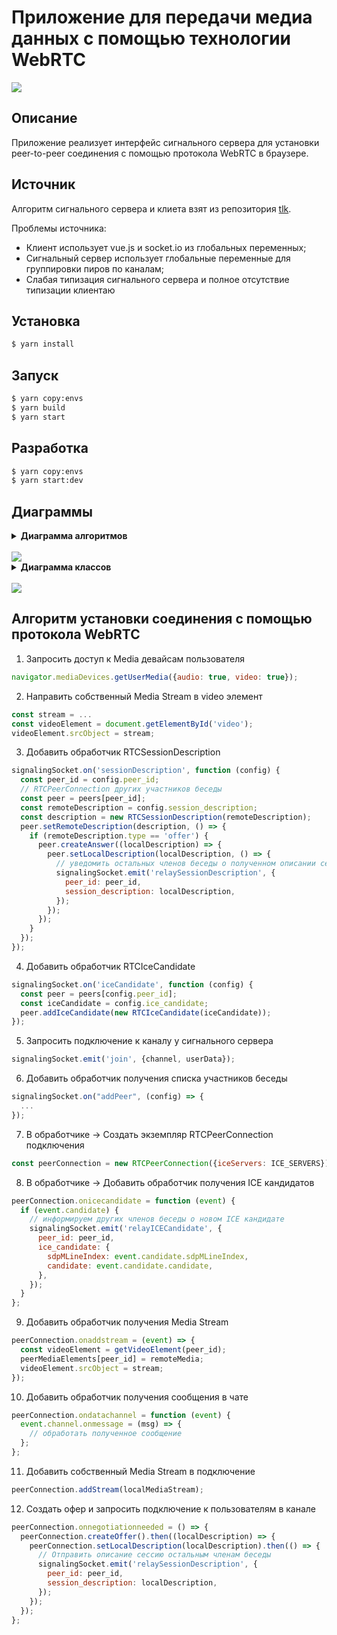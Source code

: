 # Приложение для передачи медиа данных с помощью технологии WebRTC

<div>
  <a>
    <img src="https://img.shields.io/badge/-WebRTC-black?logo=WebRTC&logoColor=1DA1F2&style=for-the-badge&logoWidth=30" />
  </a>
</div>

## Описание

Приложение реализует интерфейс сигнального сервера для установки peer-to-peer соединения с помощью протокола WebRTC в браузере.

## Источник

Алгоритм сигнального сервера и клиета взят из репозитория [tlk](https://github.com/vasanthv/tlk).

Проблемы источника:

- Клиент использует vue.js и socket.io из глобальных переменных;
- Сигнальный сервер использует глобальные переменные для группировки пиров по каналам;
- Слабая типизация сигнального сервера и полное отсутствие типизации клиентаю

## Установка

```bash
$ yarn install
```

## Запуск

```bash
$ yarn copy:envs
$ yarn build
$ yarn start
```

## Разработка

```bash
$ yarn copy:envs
$ yarn start:dev
```

## Диаграммы

<details>
  <summary><strong>Диаграмма алгоритмов</strong></summary>

```uml
@startuml

skinparam maxMessageSize 200

participant ClientA
participant ClientB
participant SignalingServer
participant STUN

ClientA -> ClientA : Запросить стрим с медиа данными\n**navigator.getUserMedia**
ClientA -> ClientA : Перенаправить стрим в <video /> элемент\n**video.srcObject = stream**
ClientA -> SignalingServer : Запросить список участников беседы\n**socket.emit(join, ...)
SignalingServer -> SignalingServer : Добавить нового участника беседы
SignalingServer -> ClientB : Уведомить о новом участнике беседы\n**socket.emit(addPeer, ...)
ClientB -> ClientB : Создать новый инстанс RTCPeerConection
ClientB -> ClientB : Добавить RTCPeerConection к списку участников беседы
ClientB -> ClientB : Добавить локальный стрим в RTCPeerConection\n**connection.addSream()
ClientB -> ClientB : Добавить вывод полученного стрим в <video />\n**connection.onaddstream
ClientB -> ClientB : Добавить сериализацию данных из чата\n**connection.ondatachannel,event.channel.onmessage**
SignalingServer -> ClientA : Отправить список участников беседы
ClientA -> ClientA : Создать офер и описание сессии\n**connection.createOffer()
ClientA -> ClientA : Добавить локальное описание сессии\n**connection.setLocalDescription
ClientA -> ClientA : Добавить локальный стрим в RTCPeerConection\n**connection.addSream()
ClientA -> ClientA : Добавить вывод полученного стрим в <video />\n**connection.onaddstream
ClientA -> ClientA : Добавить сериализацию данных из чата\n**connection.ondatachannel,event.channel.onmessage**
ClientA -> SignalingServer : Отправить описание сессии участникам беседы\n**socket.emit(relaySessionDescription, ...)
SignalingServer -> ClientB : Уведомить о новом описании сессии\n**socket.emit(sessionDescription)
ClientB -> ClientB : Создать новый инстанc RTCSessionDescription
ClientB -> ClientB : Добавить описание сессии в список удаленных сессий\n**peer.setRemoteDescription**
ClientB -> ClientB : Создать ответ\n**peer.createAnswer**
ClientB -> ClientB : Добавить локальное описание из createAnswer\n**peer.setLocalDescription**
ClientB -> SignalingServer : Отправить описание сессии участникам беседы\n**socket.emit(relaySessionDescription)
SignalingServer -> ClientA : Уведомить об ответе\n**socket.emit(sessionDescription)
ClientA -> ClientA : Создать новый инстанc RTCSessionDescription
ClientA -> ClientA : Добавить описание сессии в список удаленных сессий\n**peer.setRemoteDescription**
ClientA -> STUN : Запросить ICE кандидатов
STUN --> ClientA : Отдать список ICE кандидатов
ClientA -> SignalingServer : Уведомить сигнальный сервер о новом ICE кандидате\n**socket.emit(relayICECandidate)
SignalingServer -> ClientB : Уведомить клиента о новом ICE кандидате
ClientB -> ClientB : Добавить ICE кандидата к подключению\n**peer.addIceCandidate()

ClientB -> STUN : Запросить ICE кандидатов
STUN --> ClientB : Отдать список ICE кандидатов
ClientB -> SignalingServer : Уведомить сигнальный сервер о новом ICE кандидате\n**socket.emit(relayICECandidate)
SignalingServer -> ClientA : Уведомить клиента о новом ICE кандидате
ClientA -> ClientA : Добавить ICE кандидата к подключению\n**peer.addIceCandidate()

@enduml
```

</details>

<br />

<img src="diagrams/algorithm.svg" />

<br />

<details>
  <summary><strong>Диаграмма классов</strong></summary>

```uml
@startuml
package Client {
  class App {
    +handleConnectEvent()
    +handleDisconnectEvent()
    +handleJoinEvent()
    +handleAddPeerEvent()
    +handleSessionDescriptionEvent()
    +handleIceCandidateEvent()
    +handleRemovePeerEvent()
    ---
    +attachMediaStream()
    +setupLocalMedia()
    +resizeVideos()
    +calcViewPortUnit()
  }

  note right of App::handleJoinEvent
  * передает данные о пользователе;
  * устанавливает соединение.
  end note

  note right of App::handleAddPeerEvent
  * получает список кандидатов для отправки офера.
  end note

  note right of App::handleSessionDescriptionEvent
  * получает описание сессии для установки соединения.
  end note

  note right of App::handleIceCandidateEvent
  * получает список ICE кандидатов для установки соединения.
  end note

  note right of App::handleRemovePeerEvent
  * удаляет пользователя из звонка.
  end note

  note right of App::attachMediaStream
  * добавляет медиа данные для отправки.
  end note
}

package Domain {
  class SignalingModule {
    +handleConnectionEvent()
    +handleJoinEvent()
    +handleUpdateUserDataEvent()
    +handleRelayICECandidate()
    +handleRelaySessionDescription()
    +handleDisconnectEvent()
  }

  note left of SignalingModule::handleJoinEvent
  * cохраняет информацию о пользователе;
  * добавляет пользователя в канал для звонка.
  end note

  note left of SignalingModule::handleUpdateUserDataEvent
  * обновить информацию о пользователе.
  end note

  note left of SignalingModule::handleRelayICECandidate
  * обработать пару активных ICE кандидатов.
  end note

  note left of SignalingModule::handleRelaySessionDescription
  * обработать описание сессии.
  end note

  note left of SignalingModule::handleDisconnectEvent
  * удалить пользователя из звонка.
  end note
}

package Infrastructure {
  class LoggerModule {
    +info()
    +error()
    +warn()
    +debug()
  }

  class WebsocketModule {
    +server
  }

  class ConfigModule {
    +getPort()
    +getApiPrefix()
    +getSwagger()
  }

  class StaticModule {
  }

  note bottom of LoggerModule
  Модуль отвечает за логирование HTTP
  запросов и WebSocket событий.
  end note

  note bottom of ConfigModule
  Модуль сборщик
  конфигурации приложения.
  end note

  note bottom of StaticModule
  Модуль раздает статику для работы
  клиентской части приложения.
  end note

  note left of WebsocketModule
  Инкапсулирует логику работы
  с WebSocket в приложении.
  end note
}

diamond Websocket


SignalingModule o-- LoggerModule
SignalingModule o-- WebsocketModule
WebsocketModule o-- ConfigModule
App -- Websocket : Websocket
Websocket -- SignalingModule : Websocket
@enduml
```

</details>

<br />

<img src="diagrams/class.svg" />

## Алгоритм установки соединения с помощью протокола WebRTC

1. Запросить доступ к Media девайсам пользователя

```js
navigator.mediaDevices.getUserMedia({audio: true, video: true});
```

2. Направить собственный Media Stream в video элемент

```js
const stream = ...
const videoElement = document.getElementById('video');
videoElement.srcObject = stream;
```

3. Добавить обработчик RTCSessionDescription

```js
signalingSocket.on('sessionDescription', function (config) {
  const peer_id = config.peer_id;
  // RTCPeerConnection других участников беседы
  const peer = peers[peer_id];
  const remoteDescription = config.session_description;
  const description = new RTCSessionDescription(remoteDescription);
  peer.setRemoteDescription(description, () => {
    if (remoteDescription.type == 'offer') {
      peer.createAnswer((localDescription) => {
        peer.setLocalDescription(localDescription, () => {
          // уведомить остальных членов беседы о полученном описании сессиии
          signalingSocket.emit('relaySessionDescription', {
            peer_id: peer_id,
            session_description: localDescription,
          });
        });
      });
    }
  });
});
```

4. Добавить обработчик RTCIceCandidate

```js
signalingSocket.on('iceCandidate', function (config) {
  const peer = peers[config.peer_id];
  const iceCandidate = config.ice_candidate;
  peer.addIceCandidate(new RTCIceCandidate(iceCandidate));
});
```

5. Запросить подключение к каналу у сигнального сервера

```js
signalingSocket.emit('join', {channel, userData});
```

6. Добавить обработчик получения списка участников беседы

```js
signalingSocket.on("addPeer", (config) => {
  ...
});
```

7. В обработчике -> Создать экземпляр RTCPeerConnection подключения

```js
const peerConnection = new RTCPeerConnection({iceServers: ICE_SERVERS});
```

8. В обработчике -> Добавить обработчик получения ICE кандидатов

```js
peerConnection.onicecandidate = function (event) {
  if (event.candidate) {
    // информируем других членов беседы о новом ICE кандидате
    signalingSocket.emit('relayICECandidate', {
      peer_id: peer_id,
      ice_candidate: {
        sdpMLineIndex: event.candidate.sdpMLineIndex,
        candidate: event.candidate.candidate,
      },
    });
  }
};
```

9. Добавить обработчик получения Media Stream

```js
peerConnection.onaddstream = (event) => {
  const videoElement = getVideoElement(peer_id);
  peerMediaElements[peer_id] = remoteMedia;
  videoElement.srcObject = stream;
});
```

10. Добавить обработчик получения сообщения в чате

```js
peerConnection.ondatachannel = function (event) {
  event.channel.onmessage = (msg) => {
    // обработать полученное сообщение
  };
};
```

11. Добавить собственный Media Stream в подключение

```js
peerConnection.addStream(localMediaStream);
```

12. Создать офер и запросить подключение к пользователям в канале

```js
peerConnection.onnegotiationneeded = () => {
  peerConnection.createOffer().then((localDescription) => {
    peerConnection.setLocalDescription(localDescription).then(() => {
      // Отправить описание сессию остальным членам беседы
      signalingSocket.emit('relaySessionDescription', {
        peer_id: peer_id,
        session_description: localDescription,
      });
    });
  });
};
```

